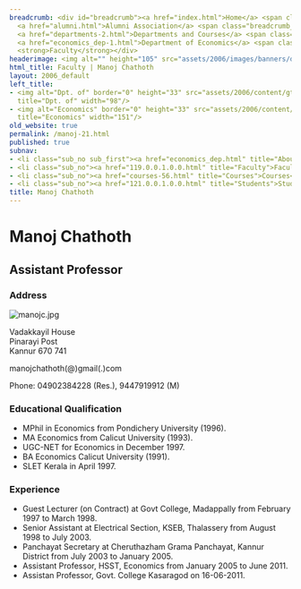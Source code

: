```yaml
---
breadcrumb: <div id="breadcrumb"><a href="index.html">Home</a> <span class="breadcrumb_spacer">&gt;</span>
  <a href="alumni.html">Alumni Association</a> <span class="breadcrumb_spacer">&gt;</span>
  <a href="departments-2.html">Departments and Courses</a> <span class="breadcrumb_spacer">&gt;</span>
  <a href="economics_dep-1.html">Department of Economics</a> <span class="breadcrumb_spacer">&gt;</span>
  <strong>Faculty</strong></div>
headerimage: <img alt="" height="105" src="assets/2006/images/banners/departments.jpg" width="472"/>
html_title: Faculty | Manoj Chathoth
layout: 2006_default
left_title:
- <img alt="Dpt. of" border="0" height="33" src="assets/2006/content/gt/fcb6421c7c62628408190d4ca84029e5.png"
  title="Dpt. of" width="98"/>
- <img alt="Economics" border="0" height="33" src="assets/2006/content/gt/e29ea5df62b2d34de5752aabc2a4da7f.png"
  title="Economics" width="151"/>
old_website: true
permalink: /manoj-21.html
published: true
subnav:
- <li class="sub_no sub_first"><a href="economics_dep.html" title="About">About</a></li>
- <li class="sub_no"><a href="119.0.0.1.0.0.html" title="Faculty">Faculty</a></li>
- <li class="sub_no"><a href="courses-56.html" title="Courses">Courses</a></li>
- <li class="sub_no"><a href="121.0.0.1.0.0.html" title="Students">Students</a></li>
title: Manoj Chathoth
---
```


# Manoj Chathoth

## Assistant Professor

### Address

![manojc.jpg](assets/2006/content/assets/2006/images/c4a3878d28cc08d4354fb8c718bb18bc.jpg)

Vadakkayil House  
Pinarayi Post  
Kannur 670 741  
  
manojchathoth(@)gmail(.)com  
  
Phone: 04902384228 (Res.), 9447919912 (M)

### Educational Qualification

  * MPhil in Economics from Pondichery University (1996).
  * MA Economics from Calicut University (1993).
  * UGC-NET for Economics in December 1997.
  * BA Economics Calicut University (1991).
  * SLET Kerala in April 1997.

### Experience

  * Guest Lecturer (on Contract) at Govt College, Madappally from February 1997 to March 1998.
  * Senior Assistant at Electrical Section, KSEB, Thalassery from August 1998 to July 2003.
  * Panchayat Secretary at Cheruthazham Grama Panchayat, Kannur District from July 2003 to January 2005.
  * Assistant Professor, HSST, Economics from January 2005 to June 2011.
  * Assistan Professor, Govt. College Kasaragod on 16-06-2011.